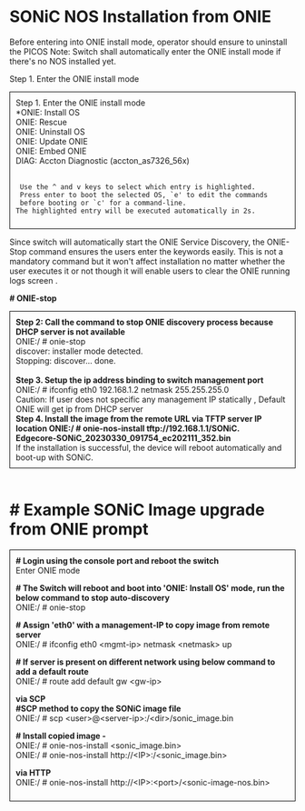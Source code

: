 # SONiC NOS Installation from ONIE  
Before entering into ONIE install mode, operator should ensure to uninstall the PICOS
Note: Switch shall automatically enter the ONIE install mode if there's no NOS installed yet.

Step 1. Enter the ONIE install mode

<div style="border: 1px solid black; padding: 10px;">
Step 1. Enter the ONIE install mode<br>
</ve>
*ONIE: Install OS <br>                                                   
 ONIE: Rescue <br>                                                         	
 ONIE: Uninstall OS<br>                                                     	
 ONIE: Update ONIE <br>                                                     	
 ONIE: Embed ONIE  <br>                                                     	
 DIAG: Accton Diagnostic (accton_as7326_56x) <br>
 </br>                          	
                                                                        	
     Use the ^ and v keys to select which entry is highlighted.
     Press enter to boot the selected OS, `e' to edit the commands
     before booting or `c' for a command-line.
    The highlighted entry will be executed automatically in 2s.

</div>

Since switch will automatically start the ONIE Service Discovery, the ONIE-Stop command ensures the  users enter the keywords  easily. This is not a mandatory  command but it  won't affect installation no matter whether the user executes it or not though   it will enable users  to clear the ONIE running logs screen .  

<b># ONIE-stop</b>

<div style="border: 1px solid black; padding: 10px;">
<b>Step 2: Call the command to stop ONIE discovery process because DHCP server is not available</b> <br>
ONIE:/ # onie-stop<br>
discover: installer mode detected.<br>
Stopping: discover... done.<br>
</br>
<b>Step 3. Setup the ip address binding to switch management port</b><br>
ONIE:/ # ifconfig eth0 192.168.1.2 netmask 255.255.255.0<br>
Caution: If user does not specific any management IP statically , Default ONIE  will get ip from DHCP server <br>
<b>Step 4. Install the image from the remote URL via TFTP server IP location 
ONIE:/ # onie-nos-install tftp://192.168.1.1/SONiC.<br>Edgecore-SONiC_20230330_091754_ec202111_352.bin</b><br>
If the installation is successful, the device will reboot automatically and boot-up with SONiC.
</div>
<br>

# \# Example SONiC Image upgrade from ONIE prompt 

<div style="border: 1px solid black; padding: 10px;">
<b># Login using the console port and reboot the switch</b><br>
Enter ONIE mode<br>

<b># The Switch will reboot and boot into 'ONIE: Install OS' mode, run the below command to stop auto-discovery</b><br>
 ONIE:/ # onie-stop<br>

<b># Assign 'eth0' with a management-IP to copy image from remote server</b><br>
ONIE:/ # ifconfig eth0 &lt;mgmt-ip> netmask &lt;netmask> up<br>

<b># If server is present on different network using below command to add a default route</b><br>
ONIE:/ # route add default gw &lt;gw-ip><br>

<b>via SCP</b> <Br>
<b>#SCP method to copy the SONiC  image file</b><br>
ONIE:/ # scp &lt;user>@&lt;server-ip>:/&lt;dir>/sonic_image.bin<br>

<b># Install copied image -</b><br>
ONIE:/ # onie-nos-install &lt;sonic_image.bin><Br>
ONIE:/ # onie-nos-install http://&lt;IP>:<port>/<sonic_image.bin><Br>

<b>via HTTP</b><Br>
ONIE:/ # onie-nos-install http://&lt;IP>:&lt;port>/&lt;sonic-image-nos.bin>
</div>